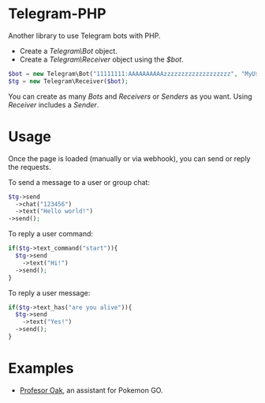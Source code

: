 # Telegram-PHP

Another library to use Telegram bots with PHP.

- Create a *Telegram\Bot* object.
- Create a *Telegram\Receiver* object using the *$bot*.

```php
$bot = new Telegram\Bot("11111111:AAAAAAAAAAzzzzzzzzzzzzzzzzzzz", "MyUserBot", "The Name of Bot");
$tg = new Telegram\Receiver($bot);
```

You can create as many *Bots* and *Receivers* or *Senders* as you want.
Using *Receiver* includes a *Sender*.

# Usage

Once the page is loaded (manually or via webhook), you can send or reply the requests.

To send a message to a user or group chat:
```php
$tg->send
  ->chat("123456")
  ->text("Hello world!")
->send();
```

To reply a user command:
```php
if($tg->text_command("start")){
  $tg->send
    ->text("Hi!")
  ->send();
}
```

To reply a user message:
```php
if($tg->text_has("are you alive")){
  $tg->send
    ->text("Yes!")
  ->send();
}
```

# Examples
- [Profesor Oak](https://github.com/duhow/ProfesorOak), an assistant for Pokemon GO.
